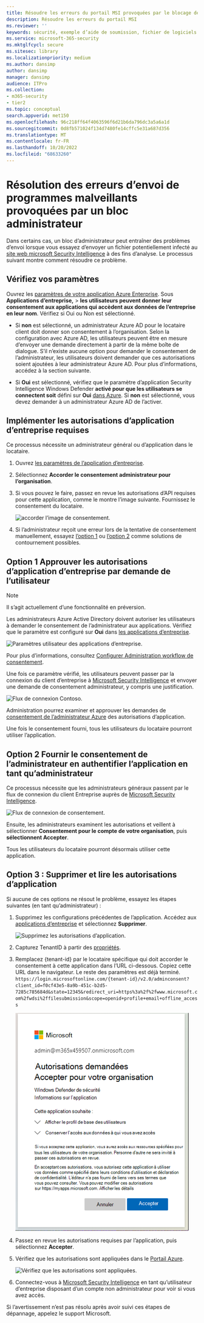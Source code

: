 ```yaml
---
title: Résoudre les erreurs du portail MSI provoquées par le blocage de l'administrateur.
description: Résoudre les erreurs du portail MSI
ms.reviewer: ''
keywords: sécurité, exemple d’aide de soumission, fichier de logiciels malveillants, fichier virus, fichier cheval de Troie, envoyer, envoyer à Microsoft, envoyer un exemple, virus, cheval de Troie, ver, non détecté, ne détecte pas, e-mail microsoft, programme malveillant e-mail, je pense que c’est un programme malveillant, je pense que c’est un virus, où puis-je envoyer un virus, est-ce un virus, MSE, ne détecte pas, aucune signature, aucune détection, fichier suspect,  MMPC, Centre de protection Microsoft contre les programmes malveillants, chercheurs, analystes, WDSI, renseignement de sécurité
ms.service: microsoft-365-security
ms.mktglfcycl: secure
ms.sitesec: library
ms.localizationpriority: medium
ms.author: dansimp
author: dansimp
manager: dansimp
audience: ITPro
ms.collection:
- m365-security
- tier2
ms.topic: conceptual
search.appverid: met150
ms.openlocfilehash: 96c218ff64f4063596f6d21b6da796dc3a5a6a1d
ms.sourcegitcommit: 0d8fb571024f134d7480fe14cffc5e31a687d356
ms.translationtype: MT
ms.contentlocale: fr-FR
ms.lasthandoff: 10/20/2022
ms.locfileid: "68633260"
---
```

# <a name="troubleshooting-malware-submission-errors-caused-by-administrator-block"></a>Résolution des erreurs d’envoi de programmes malveillants provoquées par un bloc administrateur

Dans certains cas, un bloc d’administrateur peut entraîner des problèmes d’envoi lorsque vous essayez d’envoyer un fichier potentiellement infecté au [site web microsoft Security Intelligence](https://www.microsoft.com/wdsi) à des fins d’analyse. Le processus suivant montre comment résoudre ce problème.

## <a name="review-your-settings"></a>Vérifiez vos paramètres

Ouvrez les [paramètres de votre application Azure Enterprise](https://portal.azure.com/#blade/Microsoft_AAD_IAM/StartboardApplicationsMenuBlade/UserSettings/menuId/). Sous **Applications d’entreprise,** >  **les utilisateurs peuvent donner leur consentement aux applications qui accèdent aux données de l’entreprise en leur nom**. Vérifiez si Oui ou Non est sélectionné.

- Si **non** est sélectionné, un administrateur Azure AD pour le locataire client doit donner son consentement à l’organisation. Selon la configuration avec Azure AD, les utilisateurs peuvent être en mesure d’envoyer une demande directement à partir de la même boîte de dialogue. S’il n’existe aucune option pour demander le consentement de l’administrateur, les utilisateurs doivent demander que ces autorisations soient ajoutées à leur administrateur Azure AD. Pour plus d’informations, accédez à la section suivante.

- Si **Oui** est sélectionné, vérifiez que le paramètre d’application Security Intelligence Windows Defender **activé pour que les utilisateurs se connectent soit** défini sur **Oui** [dans Azure](https://portal.azure.com/#blade/Microsoft_AAD_IAM/ManagedAppMenuBlade/Properties/appId/f0cf43e5-8a9b-451c-b2d5-7285c785684d/objectId/4a918a14-4069-4108-9b7d-76486212d75d). Si **non** est sélectionné, vous devez demander à un administrateur Azure AD de l’activer.

## <a name="implement-required-enterprise-application-permissions"></a>Implémenter les autorisations d’application d’entreprise requises

Ce processus nécessite un administrateur général ou d’application dans le locataire.

1. Ouvrez [les paramètres de l’application d’entreprise](https://portal.azure.com/#blade/Microsoft_AAD_IAM/ManagedAppMenuBlade/Permissions/appId/f0cf43e5-8a9b-451c-b2d5-7285c785684d/objectId/4a918a14-4069-4108-9b7d-76486212d75d).
2. Sélectionnez **Accorder le consentement administrateur pour l’organisation**.
3. Si vous pouvez le faire, passez en revue les autorisations d’API requises pour cette application, comme le montre l’image suivante. Fournissez le consentement du locataire.

    ![accorder l’image de consentement.](../../media/security-intelligence-images/msi-grant-admin-consent.jpg)

4. Si l’administrateur reçoit une erreur lors de la tentative de consentement manuellement, essayez [l’option 1](#option-1-approve-enterprise-application-permissions-by-user-request) ou [l’option 2](#option-2-provide-admin-consent-by-authenticating-the-application-as-an-admin) comme solutions de contournement possibles.

## <a name="option-1-approve-enterprise-application-permissions-by-user-request"></a>Option 1 Approuver les autorisations d’application d’entreprise par demande de l’utilisateur

> [!NOTE]
> Il s’agit actuellement d’une fonctionnalité en préversion.

Les administrateurs Azure Active Directory doivent autoriser les utilisateurs à demander le consentement de l’administrateur aux applications. Vérifiez que le paramètre est configuré sur **Oui** dans [les applications d’entreprise](https://portal.azure.com/#blade/Microsoft_AAD_IAM/StartboardApplicationsMenuBlade/UserSettings/menuId/).

![Paramètres utilisateur des applications d’entreprise.](../../media/security-intelligence-images/msi-enterprise-app-user-setting.jpg)

Pour plus d’informations, consultez [Configurer Administration workflow de consentement](/azure/active-directory/manage-apps/configure-admin-consent-workflow).

Une fois ce paramètre vérifié, les utilisateurs peuvent passer par la connexion du client d’entreprise à [Microsoft Security Intelligence](https://www.microsoft.com/wdsi/filesubmission) et envoyer une demande de consentement administrateur, y compris une justification.

![Flux de connexion Contoso.](../../media/security-intelligence-images/msi-contoso-approval-required.png)

Administration pourrez examiner et approuver les demandes de [consentement de l’administrateur Azure](https://portal.azure.com/#blade/Microsoft_AAD_IAM/StartboardApplicationsMenuBlade/AccessRequests/menuId/) des autorisations d’application.

Une fois le consentement fourni, tous les utilisateurs du locataire pourront utiliser l’application.

## <a name="option-2-provide-admin-consent-by-authenticating-the-application-as-an-admin"></a>Option 2 Fournir le consentement de l’administrateur en authentifier l’application en tant qu’administrateur

Ce processus nécessite que les administrateurs généraux passent par le flux de connexion du client Entreprise auprès de [Microsoft Security Intelligence](https://www.microsoft.com/wdsi/filesubmission).

![Flux de connexion de consentement.](../../media/security-intelligence-images/msi-microsoft-permission-required.jpg)

Ensuite, les administrateurs examinent les autorisations et veillent à sélectionner **Consentement pour le compte de votre organisation**, puis **sélectionnent Accepter**.

Tous les utilisateurs du locataire pourront désormais utiliser cette application.

## <a name="option-3-delete-and-readd-app-permissions"></a>Option 3 : Supprimer et lire les autorisations d’application

Si aucune de ces options ne résout le problème, essayez les étapes suivantes (en tant qu’administrateur) :

1. Supprimez les configurations précédentes de l’application. Accédez aux [applications d’entreprise](https://portal.azure.com/#blade/Microsoft_AAD_IAM/ManagedAppMenuBlade/Properties/appId/f0cf43e5-8a9b-451c-b2d5-7285c785684d/objectId/982e94b2-fea9-4d1f-9fca-318cda92f90b) et sélectionnez **Supprimer**.

   ![Supprimez les autorisations d’application.](../../media/security-intelligence-images/msi-properties.png)

2. Capturez TenantID à partir des [propriétés](https://portal.azure.com/#blade/Microsoft_AAD_IAM/ActiveDirectoryMenuBlade/Properties).

3. Remplacez {tenant-id} par le locataire spécifique qui doit accorder le consentement à cette application dans l’URL ci-dessous. Copiez cette URL dans le navigateur. Le reste des paramètres est déjà terminé.
``https://login.microsoftonline.com/{tenant-id}/v2.0/adminconsent?client_id=f0cf43e5-8a9b-451c-b2d5-7285c785684d&state=12345&redirect_uri=https%3a%2f%2fwww.microsoft.com%2fwdsi%2ffilesubmission&scope=openid+profile+email+offline_access``

   ![Autorisations nécessaires.](../../media/security-intelligence-images/msi-microsoft-permission-requested-your-organization.png)

4. Passez en revue les autorisations requises par l’application, puis sélectionnez **Accepter**.

5. Vérifiez que les autorisations sont appliquées dans le [Portail Azure](https://portal.azure.com/#blade/Microsoft_AAD_IAM/ManagedAppMenuBlade/Permissions/appId/f0cf43e5-8a9b-451c-b2d5-7285c785684d/objectId/ce60a464-5fca-4819-8423-bcb46796b051).

   ![Vérifiez que les autorisations sont appliquées.](../../media/security-intelligence-images/msi-permissions.jpg)

6. Connectez-vous à [Microsoft Security Intelligence](https://www.microsoft.com/wdsi/filesubmission) en tant qu’utilisateur d’entreprise disposant d’un compte non administrateur pour voir si vous avez accès.

 Si l’avertissement n’est pas résolu après avoir suivi ces étapes de dépannage, appelez le support Microsoft.